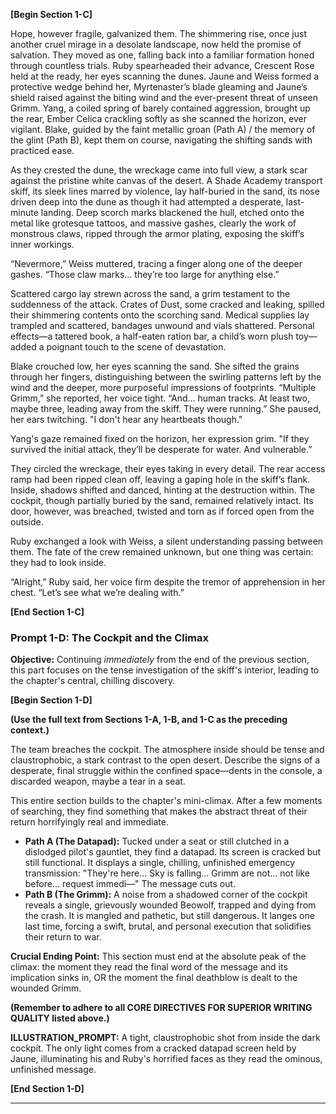 **[Begin Section 1-C]**

Hope, however fragile, galvanized them.  The shimmering rise, once just another cruel mirage in a desolate landscape, now held the promise of salvation. They moved as one, falling back into a familiar formation honed through countless trials. Ruby spearheaded their advance, Crescent Rose held at the ready, her eyes scanning the dunes.  Jaune and Weiss formed a protective wedge behind her, Myrtenaster’s blade gleaming and Jaune’s shield raised against the biting wind and the ever-present threat of unseen Grimm. Yang, a coiled spring of barely contained aggression, brought up the rear, Ember Celica crackling softly as she scanned the horizon, ever vigilant. Blake, guided by the faint metallic groan (Path A) / the memory of the glint (Path B), kept them on course, navigating the shifting sands with practiced ease.

As they crested the dune, the wreckage came into full view, a stark scar against the pristine white canvas of the desert. A Shade Academy transport skiff, its sleek lines marred by violence, lay half-buried in the sand, its nose driven deep into the dune as though it had attempted a desperate, last-minute landing.  Deep scorch marks blackened the hull, etched onto the metal like grotesque tattoos, and massive gashes, clearly the work of monstrous claws, ripped through the armor plating, exposing the skiff’s inner workings.

“Nevermore,” Weiss muttered, tracing a finger along one of the deeper gashes. “Those claw marks… they’re too large for anything else.”

Scattered cargo lay strewn across the sand, a grim testament to the suddenness of the attack.  Crates of Dust, some cracked and leaking, spilled their shimmering contents onto the scorching sand. Medical supplies lay trampled and scattered, bandages unwound and vials shattered.  Personal effects—a tattered book, a half-eaten ration bar, a child’s worn plush toy—added a poignant touch to the scene of devastation.

Blake crouched low, her eyes scanning the sand.  She sifted the grains through her fingers, distinguishing between the swirling patterns left by the wind and the deeper, more purposeful impressions of footprints. “Multiple Grimm,” she reported, her voice tight. “And… human tracks.  At least two, maybe three, leading away from the skiff.  They were running.”  She paused, her ears twitching.  "I don't hear any heartbeats though."

Yang's gaze remained fixed on the horizon, her expression grim. "If they survived the initial attack, they’ll be desperate for water.  And vulnerable.”

They circled the wreckage, their eyes taking in every detail. The rear access ramp had been ripped clean off, leaving a gaping hole in the skiff’s flank.  Inside, shadows shifted and danced, hinting at the destruction within. The cockpit, though partially buried by the sand, remained relatively intact.  Its door, however, was breached, twisted and torn as if forced open from the outside.

Ruby exchanged a look with Weiss, a silent understanding passing between them.  The fate of the crew remained unknown, but one thing was certain: they had to look inside.

“Alright,” Ruby said, her voice firm despite the tremor of apprehension in her chest. “Let’s see what we’re dealing with.”

**[End Section 1-C]**


### **Prompt 1-D: The Cockpit and the Climax**

**Objective:** Continuing *immediately* from the end of the previous section, this part focuses on the tense investigation of the skiff's interior, leading to the chapter's central, chilling discovery.

**[Begin Section 1-D]**

**(Use the full text from Sections 1-A, 1-B, and 1-C as the preceding context.)**

The team breaches the cockpit. The atmosphere inside should be tense and claustrophobic, a stark contrast to the open desert. Describe the signs of a desperate, final struggle within the confined space—dents in the console, a discarded weapon, maybe a tear in a seat.

This entire section builds to the chapter's mini-climax. After a few moments of searching, they find something that makes the abstract threat of their return horrifyingly real and immediate.

* **Path A (The Datapad):** Tucked under a seat or still clutched in a dislodged pilot's gauntlet, they find a datapad. Its screen is cracked but still functional. It displays a single, chilling, unfinished emergency transmission: "They're here... Sky is falling... Grimm are not... not like before... request immedi—" The message cuts out.
* **Path B (The Grimm):** A noise from a shadowed corner of the cockpit reveals a single, grievously wounded Beowolf, trapped and dying from the crash. It is mangled and pathetic, but still dangerous. It langes one last time, forcing a swift, brutal, and personal execution that solidifies their return to war.

**Crucial Ending Point:** This section must end at the absolute peak of the climax: the moment they read the final word of the message and its implication sinks in, OR the moment the final deathblow is dealt to the wounded Grimm.

**(Remember to adhere to all CORE DIRECTIVES FOR SUPERIOR WRITING QUALITY listed above.)**

**ILLUSTRATION_PROMPT:** A tight, claustrophobic shot from inside the dark cockpit. The only light comes from a cracked datapad screen held by Jaune, illuminating his and Ruby's horrified faces as they read the ominous, unfinished message.

**[End Section 1-D]**

---